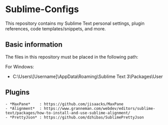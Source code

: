# Sublime-Configs
This repository contains my Sublime Text personal settings, plugin references, code templates/snippets, and more.

## Basic information
The files in this repository must be placed in the following path:

For Windows:
 - C:\Users\\[Username]\AppData\Roaming\Sublime Text 3\Packages\User

## Plugins
	- *MaxPane*    : https://github.com/jisaacks/MaxPane
	- *Alignment*  : https://www.granneman.com/webdev/editors/sublime-text/packages/how-to-install-and-use-sublime-alignment/
	- *PrettyJson* : https://github.com/dzhibas/SublimePrettyJson